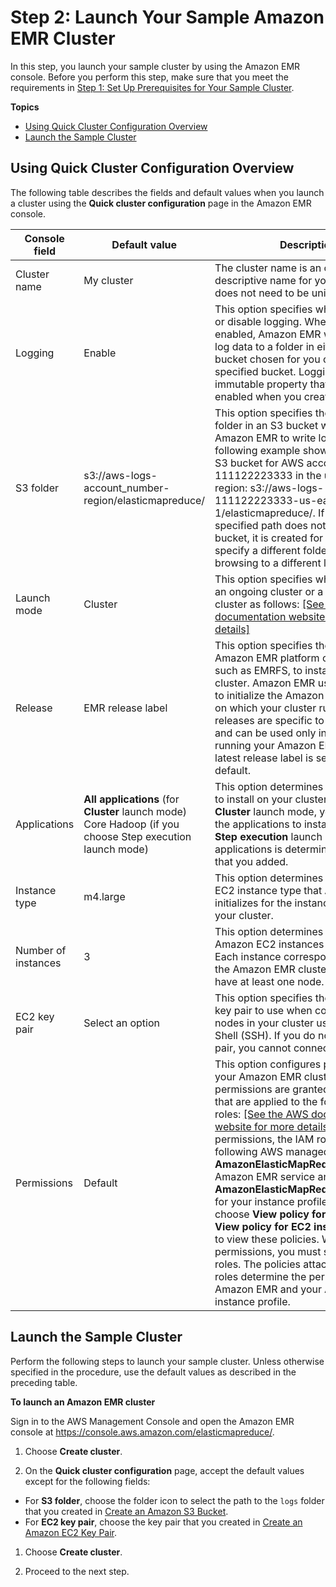 # Step 2: Launch Your Sample Amazon EMR Cluster<a name="emr-gs-launch-sample-cluster"></a>

 In this step, you launch your sample cluster by using the Amazon EMR console\. Before you perform this step, make sure that you meet the requirements in [Step 1: Set Up Prerequisites for Your Sample Cluster](emr-gs-prerequisites.md)\.

**Topics**
+ [Using Quick Cluster Configuration Overview](#emr-gs-quick-cluster-options)
+ [Launch the Sample Cluster](#emr-gs-launch-quick-cluster)

## Using Quick Cluster Configuration Overview<a name="emr-gs-quick-cluster-options"></a>

The following table describes the fields and default values when you launch a cluster using the **Quick cluster configuration** page in the Amazon EMR console\.


| Console field | Default value | Description | 
| --- | --- | --- | 
| Cluster name | My cluster | The cluster name is an optional, descriptive name for your cluster that does not need to be unique\. | 
| Logging | Enable | This option specifies whether to enable or disable logging\. When logging is enabled, Amazon EMR writes detailed log data to a folder in either a S3 bucket chosen for you or your own specified bucket\. Logging is an immutable property that can only be enabled when you create the cluster\. | 
| S3 folder | s3://aws\-logs\-account\_number\-region/elasticmapreduce/ | This option specifies the path to a folder in an S3 bucket where you want Amazon EMR to write log data\. The following example shows a path to an S3 bucket for AWS account ID 111122223333 in the us\-east\-1 region: s3://aws\-logs\-111122223333\-us\-east\-1/elasticmapreduce/\.   If the folder in the specified path does not exist in the bucket, it is created for you\. You can specify a different folder by typing or browsing to a different location\.  | 
| Launch mode | Cluster | This option specifies whether to launch an ongoing cluster or a transient cluster as follows:  [\[See the AWS documentation website for more details\]](http://docs.aws.amazon.com/emr/latest/ManagementGuide/emr-gs-launch-sample-cluster.html)  | 
| Release | EMR release label | This option specifies the software and Amazon EMR platform components, such as EMRFS, to install on your cluster\. Amazon EMR uses the release to initialize the Amazon EC2 instances on which your cluster runs\. These releases are specific to Amazon EMR and can be used only in the context of running your Amazon EMR cluster\. The latest release label is selected by default\. | 
| Applications | **All applications** \(for **Cluster** launch mode\) Core Hadoop \(if you choose Step execution launch mode\) | This option determines the applications to install on your cluster\. If you chose **Cluster** launch mode, you can select the applications to install\. If you chose **Step execution** launch mode, the list of applications is determined by the steps that you added\. | 
| Instance type | m4\.large | This option determines the Amazon EC2 instance type that Amazon EMR initializes for the instances that run in your cluster\. | 
| Number of instances | 3 | This option determines the number of Amazon EC2 instances to initialize\. Each instance corresponds to a node in the Amazon EMR cluster\. You must have at least one node\. | 
| EC2 key pair | Select an option | This option specifies the Amazon EC2 key pair to use when connecting to the nodes in your cluster using Secure Shell \(SSH\)\. If you do not select a key pair, you cannot connect to the cluster\. | 
| Permissions | Default | This option configures permissions for your Amazon EMR cluster\. These permissions are granted using policies that are applied to the following IAM roles:  [\[See the AWS documentation website for more details\]](http://docs.aws.amazon.com/emr/latest/ManagementGuide/emr-gs-launch-sample-cluster.html) With **Default** permissions, the IAM roles use the following AWS managed policies: **AmazonElasticMapReduceRole** for the Amazon EMR service and **AmazonElasticMapReduceforEC2Role** for your instance profile\. You can choose **View policy for EMR role** or **View policy for EC2 instance profile** to view these policies\.  With **Custom** permissions, you must select existing roles\. The policies attached to those roles determine the permissions for Amazon EMR and your Amazon EC2 instance profile\.   | 

## Launch the Sample Cluster<a name="emr-gs-launch-quick-cluster"></a>

Perform the following steps to launch your sample cluster\. Unless otherwise specified in the procedure, use the default values as described in the preceding table\.<a name="emr-gs-launch-emr-cluster"></a>

**To launch an Amazon EMR cluster**

Sign in to the AWS Management Console and open the Amazon EMR console at [https://console\.aws\.amazon\.com/elasticmapreduce/](https://console.aws.amazon.com/elasticmapreduce/)\.

1. Choose **Create cluster**\.

1.  On the **Quick cluster configuration** page, accept the default values except for the following fields: 
   + For **S3 folder**, choose the folder icon to select the path to the `logs` folder that you created in [Create an Amazon S3 Bucket](emr-gs-prerequisites.md#emr-gs-create-bucket)\. 
   + For **EC2 key pair**, choose the key pair that you created in [Create an Amazon EC2 Key Pair](emr-gs-prerequisites.md#emr-gs-key-pair)\.

1. Choose **Create cluster**\. 

1. Proceed to the next step\. 